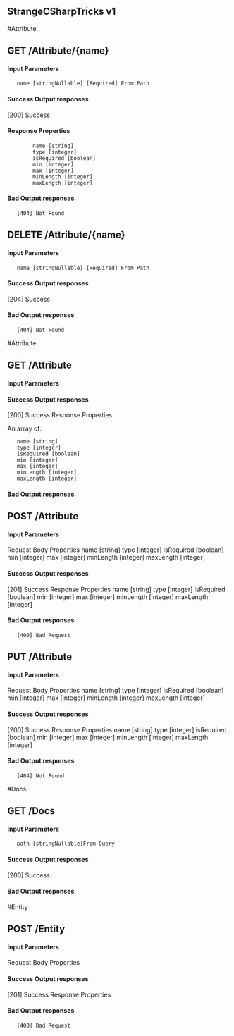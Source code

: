 ## StrangeCSharpTricks v1

#Attribute
## GET /Attribute/{name}
 #### Input Parameters
       name [stringNullable] [Required] From Path
 #### Success Output responses
 [200] Success
 #### Response Properties
            name [string]
            type [integer]
            isRequired [boolean]
            min [integer]
            max [integer]
            minLength [integer]
            maxLength [integer]
 #### Bad Output responses
       [404] Not Found
## DELETE /Attribute/{name}
 #### Input Parameters
       name [stringNullable] [Required] From Path
 #### Success Output responses
 [204] Success
 #### Bad Output responses
       [404] Not Found
#Attribute
## GET /Attribute
 #### Input Parameters
 #### Success Output responses
 [200] Success
 Response Properties
  
  An array of:

       name [string]
       type [integer]
       isRequired [boolean]
       min [integer]
       max [integer]
       minLength [integer]
       maxLength [integer]
 #### Bad Output responses
## POST /Attribute
 #### Input Parameters
 Request Body Properties
       name [string]
       type [integer]
       isRequired [boolean]
       min [integer]
       max [integer]
       minLength [integer]
       maxLength [integer]
 #### Success Output responses
 [201] Success
 Response Properties
       name [string]
       type [integer]
       isRequired [boolean]
       min [integer]
       max [integer]
       minLength [integer]
       maxLength [integer]
 #### Bad Output responses
       [400] Bad Request
## PUT /Attribute
 #### Input Parameters
 Request Body Properties
       name [string]
       type [integer]
       isRequired [boolean]
       min [integer]
       max [integer]
       minLength [integer]
       maxLength [integer]
 #### Success Output responses
 [200] Success
 Response Properties
       name [string]
       type [integer]
       isRequired [boolean]
       min [integer]
       max [integer]
       minLength [integer]
       maxLength [integer]
 #### Bad Output responses
       [404] Not Found
#Docs
## GET /Docs
 #### Input Parameters
       path [stringNullable]From Query
 #### Success Output responses
 [200] Success
 #### Bad Output responses
#Entity
## POST /Entity
 #### Input Parameters
 Request Body Properties
 #### Success Output responses
 [201] Success
 Response Properties
 #### Bad Output responses
       [400] Bad Request